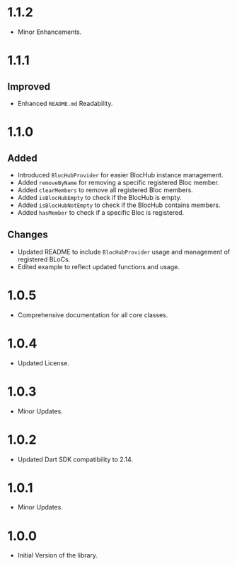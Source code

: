 # 1.1.2
- Minor Enhancements.

# 1.1.1
## Improved
- Enhanced `README.md` Readability.

# 1.1.0
## Added
- Introduced `BlocHubProvider` for easier BlocHub instance management.
- Added `removeByName` for removing a specific registered Bloc member.
- Added `clearMembers` to remove all registered Bloc members.
- Added `isBlocHubEmpty` to check if the BlocHub is empty.
- Added `isBlocHubNotEmpty` to check if the BlocHub contains members.
- Added `hasMember` to check if a specific Bloc is registered.

## Changes
- Updated README to include `BlocHubProvider` usage and management of registered BLoCs.
- Edited example to reflect updated functions and usage.

# 1.0.5

* Comprehensive documentation for all core classes.

# 1.0.4

* Updated License.

# 1.0.3

* Minor Updates.

# 1.0.2

* Updated Dart SDK compatibility to 2.14.

# 1.0.1

* Minor Updates.

# 1.0.0

* Initial Version of the library.
